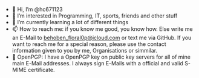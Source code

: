 - 👋 Hi, I’m @hc671123
- 👀 I’m interested in Programming, IT, sports, friends and other stuff
- 🌱 I’m currently learning a lot of different things
- 📫 How to reach me: if you know me good, you know how. Else write me an E-Mail to behoben_floral0p@icloud.com or text me via GitHub. If you want to reach me for a special reason, please use the contact information given to you by me, Organisations or simmilar.
- 🔑 OpenPGP: I have a OpenPGP key on public key servers for all of mine main E-Mail addresses. I always sign E-Mails with a official and valid S-MIME certificate.

<!---
hc671123/hc671123 is a ✨ special ✨ repository because its `README.md` (this file) appears on your GitHub profile.
You can click the Preview link to take a look at your changes.
--->
